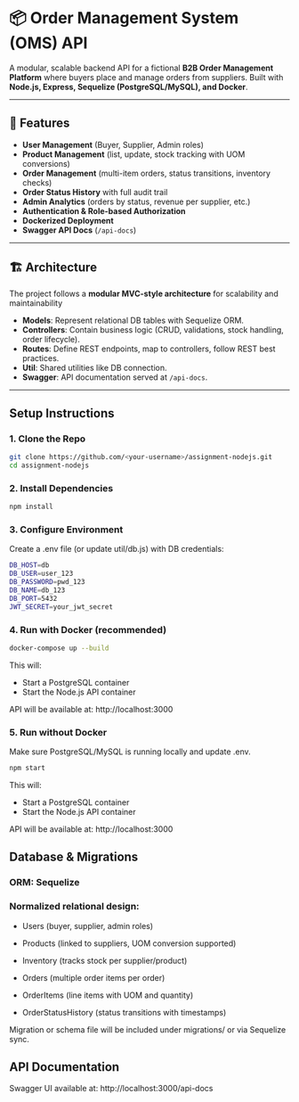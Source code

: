 # 📦 Order Management System (OMS) API  

A modular, scalable backend API for a fictional **B2B Order Management Platform** where buyers place and manage orders from suppliers. Built with **Node.js, Express, Sequelize (PostgreSQL/MySQL), and Docker**.

---

## 🚀 Features  

- **User Management** (Buyer, Supplier, Admin roles)  
- **Product Management** (list, update, stock tracking with UOM conversions)  
- **Order Management** (multi-item orders, status transitions, inventory checks)  
- **Order Status History** with full audit trail  
- **Admin Analytics** (orders by status, revenue per supplier, etc.)  
- **Authentication & Role-based Authorization**  
- **Dockerized Deployment**  
- **Swagger API Docs** (`/api-docs`)  

---

## 🏗️ Architecture  

The project follows a **modular MVC-style architecture** for scalability and maintainability

- **Models**: Represent relational DB tables with Sequelize ORM.  
- **Controllers**: Contain business logic (CRUD, validations, stock handling, order lifecycle).  
- **Routes**: Define REST endpoints, map to controllers, follow REST best practices.  
- **Util**: Shared utilities like DB connection.  
- **Swagger**: API documentation served at `/api-docs`.  

---

##  Setup Instructions  

### 1. Clone the Repo  

```bash
git clone https://github.com/<your-username>/assignment-nodejs.git
cd assignment-nodejs
```

### 2. Install Dependencies

```bash
npm install
```


### 3. Configure Environment
Create a .env file (or update util/db.js) with DB credentials:

```bash
DB_HOST=db
DB_USER=user_123
DB_PASSWORD=pwd_123
DB_NAME=db_123
DB_PORT=5432
JWT_SECRET=your_jwt_secret
```

### 4. Run with Docker (recommended)

```bash
docker-compose up --build
```
This will:
- Start a PostgreSQL container
- Start the Node.js API container

API will be available at: http://localhost:3000

### 5. Run without Docker 

Make sure PostgreSQL/MySQL is running locally and update .env.
```bash
npm start
```
This will:
- Start a PostgreSQL container
- Start the Node.js API container

API will be available at: http://localhost:3000


## Database & Migrations

### ORM: Sequelize

### Normalized relational design:

- Users (buyer, supplier, admin roles)

- Products (linked to suppliers, UOM conversion supported)

- Inventory (tracks stock per supplier/product)

- Orders (multiple order items per order)

- OrderItems (line items with UOM and quantity)

- OrderStatusHistory (status transitions with timestamps)

Migration or schema file will be included under migrations/ or via Sequelize sync.

## API Documentation

Swagger UI available at:
http://localhost:3000/api-docs
